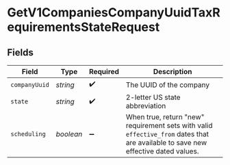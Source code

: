 # GetV1CompaniesCompanyUuidTaxRequirementsStateRequest


## Fields

| Field                                                                                                                             | Type                                                                                                                              | Required                                                                                                                          | Description                                                                                                                       |
| --------------------------------------------------------------------------------------------------------------------------------- | --------------------------------------------------------------------------------------------------------------------------------- | --------------------------------------------------------------------------------------------------------------------------------- | --------------------------------------------------------------------------------------------------------------------------------- |
| `companyUuid`                                                                                                                     | *string*                                                                                                                          | :heavy_check_mark:                                                                                                                | The UUID of the company                                                                                                           |
| `state`                                                                                                                           | *string*                                                                                                                          | :heavy_check_mark:                                                                                                                | 2-letter US state abbreviation                                                                                                    |
| `scheduling`                                                                                                                      | *boolean*                                                                                                                         | :heavy_minus_sign:                                                                                                                | When true, return "new" requirement sets with valid `effective_from` dates that are available to save new effective dated values. |